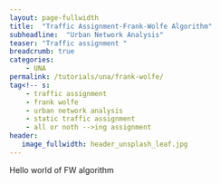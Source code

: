 ```yaml
---
layout: page-fullwidth
title:  "Traffic Assignment-Frank-Wolfe Algorithm"
subheadline:  "Urban Network Analysis"
teaser: "Traffic assignment "
breadcrumb: true
categories:
    - UNA
permalink: /tutorials/una/frank-wolfe/
tag<!-- s:
	- traffic assignment
	- frank wolfe
	- urban network analysis
	- static traffic assignment
	- all or noth -->ing assignment
header:
   image_fullwidth: header_unsplash_leaf.jpg
---
```

Hello world of FW algorithm